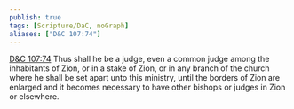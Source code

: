 ```yaml
---
publish: true
tags: [Scripture/DaC, noGraph]
aliases: ["D&C 107:74"]
---
```

[D&C 107:74](https://churchofjesuschrist.org/study/scriptures/dc-testament/dc/107?lang=eng&id=p74#p74) Thus shall he be a judge, even a common judge among the inhabitants of Zion, or in a stake of Zion, or in any branch of the church where he shall be set apart unto this ministry, until the borders of Zion are enlarged and it becomes necessary to have other bishops or judges in Zion or elsewhere.
